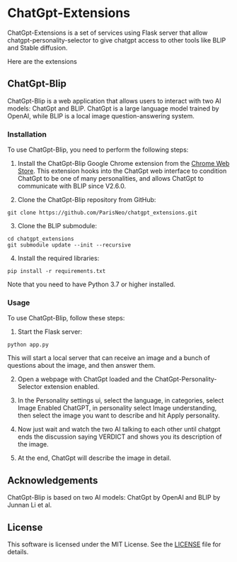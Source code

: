# ChatGpt-Extensions

ChatGpt-Extensions is a set of services using Flask server that allow chatgpt-personality-selector to give chatgpt access to other tools like BLIP and Stable diffusion.

Here are the extensions
## ChatGpt-Blip

ChatGpt-Blip is a web application that allows users to interact with two AI models: ChatGpt and BLIP. ChatGpt is a large language model trained by OpenAI, while BLIP is a local image question-answering system.

### Installation

To use ChatGpt-Blip, you need to perform the following steps:

1. Install the ChatGpt-Blip Google Chrome extension from the [Chrome Web Store](https://chrome.google.com/webstore/detail/chatgpt-personality-selec/jdmpccdlifdkhniemenfmieffkdblahk?hl=fr&authuser=0). This extension hooks into the ChatGpt web interface to condition ChatGpt to be one of many personalities, and allows ChatGpt to communicate with BLIP since V2.6.0.

2. Clone the ChatGpt-Blip repository from GitHub:
```
git clone https://github.com/ParisNeo/chatgpt_extensions.git
```

3. Clone the BLIP submodule:

```
cd chatgpt_extensions
git submodule update --init --recursive
```

4. Install the required libraries:

```
pip install -r requirements.txt
```


Note that you need to have Python 3.7 or higher installed.

### Usage

To use ChatGpt-Blip, follow these steps:

1. Start the Flask server:

```
python app.py
```

This will start a local server that can receive an image and a bunch of questions about the image, and then answer them.

2. Open a webpage with ChatGpt loaded and the ChatGpt-Personality-Selector extension enabled.

3. In the Personality settings ui, select the language, in categories, select Image Enabled ChatGPT, in personality select Image understanding, then select the image you want to describe and hit Apply personality.

4. Now just wait and watch the two AI talking to each other until chatgpt ends the discussion saying VERDICT and shows you its description of the image.

5. At the end, ChatGpt will describe the image in detail.

## Acknowledgements

ChatGpt-Blip is based on two AI models: ChatGpt by OpenAI and BLIP by Junnan Li
et al.

## License

This software is licensed under the MIT License. See the [LICENSE](LICENSE) file for details.

